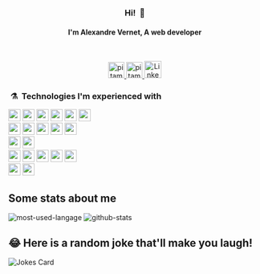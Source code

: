 <!--
**Alexandre-Vernet/Alexandre-Vernet** is a ✨ _special_ ✨ repository because its `README.md` (this file) appears on your GitHub profile.

Here are some ideas to get you started:

- 🔭 I’m currently working on ...
- 🌱 I’m currently learning ...
- 👯 I’m looking to collaborate on ...
- 🤔 I’m looking for help with ...
- 💬 Ask me about ...
- 📫 How to reach me: ...
- 😄 Pronouns: ...
- ⚡ Fun fact: ...
-->

<h3 align="center">Hi! &nbsp;👋</h3>
<h4 align="center">I'm Alexandre Vernet, A web developer</h4>
<br/>

<p align="center">
<a href="#">
  <img alt="pitamer's website" height="32" src="https://img.icons8.com/fluent/96/000000/domain.png" />
</a>
<a href="#">
  <img alt="pitamer's blog" height="32" src="https://img.icons8.com/fluent/96/000000/copybook.png" />
</a>
<a href="https://www.linkedin.com/in/alexandre-vernet-60b6831a3/">
  <img alt="LinkedIn" height="34" src="https://img.icons8.com/color/50/000000/linkedin.png" />
</a>
</p>


### &nbsp;⚗️&nbsp; Technologies I'm experienced with

<p>

<!-- Bases -->
<img src="https://img.shields.io/badge/HTML-red.svg?&style=for-the-badge&logo=html5&logoColor=white" height="24"/>
<img src="https://img.shields.io/badge/css-0397e0.svg?&style=for-the-badge&logo=css3&logoColor=white" height="24"/>
<img src="https://img.shields.io/badge/SASS-cf649a.svg?&style=for-the-badge&logo=sass&logoColor=white" height="24"/>
<img src="https://img.shields.io/badge/PHP-777BB4?style=for-the-badge&logo=php&logoColor=white" height="24"/>
<img src="https://img.shields.io/badge/javascript-F7DF1E.svg?&style=for-the-badge&logo=javascript&logoColor=white" height="24"/>
<img src="https://img.shields.io/badge/TypeScript-007ACC?style=for-the-badge&logo=typescript&logoColor=white" height="24"/>
<br />
  
<!-- C -->
<img src="https://img.shields.io/badge/C-00599C?style=for-the-badge&logo=c&logoColor=white" height="24"/>
<img src="https://img.shields.io/badge/C%2B%2B-00599C?style=for-the-badge&logo=c%2B%2B&logoColor=white" height="24"/>
<img src="https://img.shields.io/badge/C%23-239120?style=for-the-badge&logo=c-sharp&logoColor=white" height="24"/>
<img src="https://img.shields.io/badge/Java-ED8B00?style=for-the-badge&logo=java&logoColor=white" height="24"/>
<img src="https://img.shields.io/badge/python-blue.svg?&style=for-the-badge&logo=python&logoColor=white" height="24"/>
<br />
  
<!-- Databases -->
<img src="https://img.shields.io/badge/MySQL-00000F?style=for-the-badge&logo=mysql&logoColor=white" height="24"/>
<img src="https://img.shields.io/badge/PostgreSQL-316192?style=for-the-badge&logo=postgresql&logoColor=white" height="24"/>
<br />

<!-- Frameworks -->
<img src="https://img.shields.io/badge/Angular-DD0031?style=for-the-badge&logo=angular&logoColor=white" height="24"/>
<img src="https://img.shields.io/badge/React-11cafb.svg?&style=for-the-badge&logo=react&logoColor=white" height="24"/>
<img src="https://img.shields.io/badge/Laravel-FF2D20?style=for-the-badge&logo=laravel&logoColor=white" height="24"/>
<img src="https://img.shields.io/badge/Express-388888.svg?&style=for-the-badge&logo=Express&logoColor=white" height="24"/>
<img src="https://img.shields.io/badge/node.js-026e00.svg?&style=for-the-badge&logo=node.js&logoColor=white" height="24"/>
<br />
  
<!-- Library -->
<img src="https://img.shields.io/badge/Bootstrap-563D7C?style=for-the-badge&logo=bootstrap&logoColor=white" height="24"/>
  
  

<img src="https://img.shields.io/badge/git-df5b3d.svg?&style=for-the-badge&logo=git&logoColor=white" height="24"/>
</p>

## Some stats about me
![most-used-langage](https://github-readme-stats.vercel.app/api/top-langs/?username=Alexandre-Vernet&theme=github_dark&layout=compact)
![github-stats](https://github-readme-stats.vercel.app/api?username=Alexandre-Vernet&theme=gruvbox)


## 😂 Here is a random joke that'll make you laugh!
![Jokes Card](https://readme-jokes.vercel.app/api)
